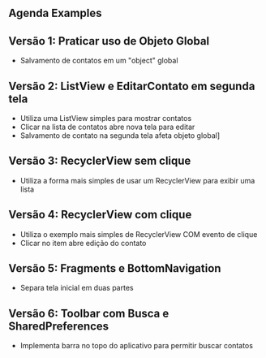 Agenda Examples
---

## Versão 1: Praticar uso de Objeto Global

- Salvamento de contatos em um "object" global

## Versão 2: ListView e EditarContato em segunda tela

- Utiliza uma ListView simples para mostrar contatos
- Clicar na lista de contatos abre nova tela para editar
- Salvamento de contato na segunda tela afeta objeto global]

## Versão 3: RecyclerView sem clique

- Utiliza a forma mais simples de usar um RecyclerView para exibir uma lista

## Versão 4: RecyclerView com clique

- Utiliza o exemplo mais simples de RecyclerView COM evento de clique
- Clicar no item abre edição do contato

## Versão 5: Fragments e BottomNavigation

- Separa tela inicial em duas partes

## Versão 6: Toolbar com Busca e SharedPreferences

- Implementa barra no topo do aplicativo para permitir buscar contatos